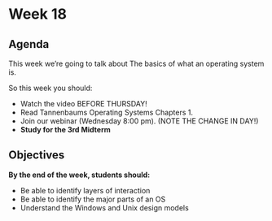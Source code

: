# Week 18

## Agenda

This week we’re going to talk about The basics of what an operating system is.

So this week you should:

* Watch the video BEFORE THURSDAY!
* Read Tannenbaums Operating Systems Chapters 1.
* Join our webinar (Wednesday 8:00 pm). (NOTE THE CHANGE IN DAY!)
* **Study for the 3rd Midterm**

## Objectives

**By the end of the week, students should:**

* Be able to identify layers of interaction
* Be able to identify the major parts of an OS
* Understand the Windows and Unix design models